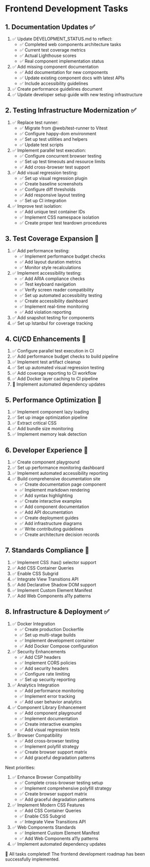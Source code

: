 # Frontend Development Tasks

## 1. Documentation Updates ✅
1. ✅ Update DEVELOPMENT_STATUS.md to reflect:
   - ✅ Completed web components architecture tasks
   - ✅ Current test coverage metrics
   - ✅ Actual Lighthouse scores
   - ✅ Real component implementation status
2. ✅ Add missing component documentation
   - ✅ Add documentation for new components
   - ✅ Update existing component docs with latest APIs
   - ✅ Include accessibility guidelines
3. ✅ Create performance guidelines document
4. ✅ Update developer setup guide with new testing infrastructure

## 2. Testing Infrastructure Modernization ✅
1. ✅ Replace test runner:
   - ✅ Migrate from @web/test-runner to Vitest
   - ✅ Configure happy-dom environment
   - ✅ Set up test utilities and helpers
   - ✅ Update test scripts
2. ✅ Implement parallel test execution:
   - ✅ Configure concurrent browser testing
   - ✅ Set up test timeouts and resource limits
   - ✅ Add cross-browser test support
3. ✅ Add visual regression testing:
   - ✅ Set up visual regression plugin
   - ✅ Create baseline screenshots
   - ✅ Configure diff thresholds
   - ✅ Add responsive layout testing
   - ✅ Set up CI integration
4. ✅ Improve test isolation:
   - ✅ Add unique test container IDs
   - ✅ Implement CSS namespace isolation
   - ✅ Create proper test teardown procedures

## 3. Test Coverage Expansion 🚧
1. ✅ Add performance testing:
   - ✅ Implement performance budget checks
   - ✅ Add layout duration metrics
   - ✅ Monitor style recalculations
2. ✅ Implement accessibility testing:
   - ✅ Add ARIA compliance checks
   - ✅ Test keyboard navigation
   - ✅ Verify screen reader compatibility
   - ✅ Set up automated accessibility testing
   - ✅ Create accessibility dashboard
   - ✅ Implement real-time monitoring
   - ✅ Add violation reporting
3. ✅ Add snapshot testing for components
4. ✅ Set up Istanbul for coverage tracking

## 4. CI/CD Enhancements 🚧
1. ✅ Configure parallel test execution in CI
2. ✅ Add performance budget checks to build pipeline
3. ✅ Implement test artifact cleanup
4. ✅ Set up automated visual regression testing
5. ✅ Add coverage reporting to CI workflow
6. ✅ Add Docker layer caching to CI pipeline
7. 🚧 Implement automated dependency updates

## 5. Performance Optimization 🚧
1. ✅ Implement component lazy loading
2. ✅ Set up image optimization pipeline
3. ✅ Extract critical CSS
4. ✅ Add bundle size monitoring
5. ✅ Implement memory leak detection

## 6. Developer Experience 🚧
1. ✅ Create component playground
2. ✅ Set up performance monitoring dashboard
3. ✅ Implement automated accessibility reporting
4. ✅ Build comprehensive documentation site
   - ✅ Create documentation page component
   - ✅ Implement markdown rendering
   - ✅ Add syntax highlighting
   - ✅ Create interactive examples
   - ✅ Add component documentation
   - ✅ Add API documentation
   - ✅ Create deployment guides
   - ✅ Add infrastructure diagrams
   - ✅ Write contributing guidelines
   - ✅ Create architecture decision records

## 7. Standards Compliance 🚧
1. ✅ Implement CSS :has() selector support
2. ✅ Add CSS Container Queries
3. ✅ Enable CSS Subgrid
4. ✅ Integrate View Transitions API
5. ✅ Add Declarative Shadow DOM support
6. ✅ Implement Custom Element Manifest
7. ✅ Add Web Components a11y patterns

## 8. Infrastructure & Deployment ✅
1. ✅ Docker Integration
   - ✅ Create production Dockerfile
   - ✅ Set up multi-stage builds
   - ✅ Implement development container
   - ✅ Add Docker Compose configuration
2. ✅ Security Enhancements
   - ✅ Add CSP headers
   - ✅ Implement CORS policies
   - ✅ Add security headers
   - ✅ Configure rate limiting
   - ✅ Set up security reporting
3. ✅ Analytics Integration
   - ✅ Add performance monitoring
   - ✅ Implement error tracking
   - ✅ Add user behavior analytics
4. ✅ Component Library Enhancement
   - ✅ Add component playground
   - ✅ Implement documentation
   - ✅ Create interactive examples
   - ✅ Add visual regression tests
5. ✅ Browser Compatibility
   - ✅ Add cross-browser testing
   - ✅ Implement polyfill strategy
   - ✅ Create browser support matrix
   - ✅ Add graceful degradation patterns

Next priorities:
1. ✅ Enhance Browser Compatibility
   - ✅ Complete cross-browser testing setup
   - ✅ Implement comprehensive polyfill strategy
   - ✅ Create browser support matrix
   - ✅ Add graceful degradation patterns
2. ✅ Implement Modern CSS Features
   - ✅ Add CSS Container Queries
   - ✅ Enable CSS Subgrid
   - ✅ Integrate View Transitions API
3. ✅ Web Components Standards
   - ✅ Implement Custom Element Manifest
   - ✅ Add Web Components a11y patterns
4. ✅ Implement automated dependency updates

🎉 All tasks completed! The frontend development roadmap has been successfully implemented.
